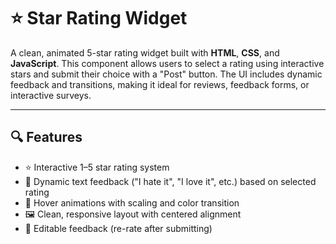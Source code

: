 # ⭐ Star Rating Widget

A clean, animated 5-star rating widget built with **HTML**, **CSS**, and **JavaScript**. This component allows users to select a rating using interactive stars and submit their choice with a "Post" button. The UI includes dynamic feedback and transitions, making it ideal for reviews, feedback forms, or interactive surveys.

---

## 🔍 Features

- ⭐ Interactive 1–5 star rating system
- 🎯 Dynamic text feedback ("I hate it", "I love it", etc.) based on selected rating
- 🌈 Hover animations with scaling and color transition
- 🖼️ Clean, responsive layout with centered alignment
- 💬 Editable feedback (re-rate after submitting)
